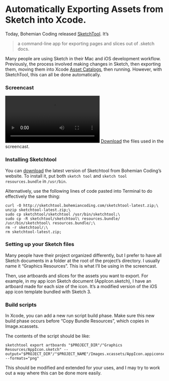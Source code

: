 # Automatically Exporting Assets from Sketch into Xcode.

Today, Bohemian Coding released [SketchTool](http://bohemiancoding.com/sketch/tool/). It’s
> a command-line app for exporting pages and slices out of .sketch docs.

Many people are using Sketch in their Mac and iOS development workflow. Previously, the process involved making changes in Sketch, then exporting them, moving them into Xcode [Asset Catalogs](https://developer.apple.com/library/ios/recipes/xcode_help-image_catalog-1.0/Recipe.html), then running. However, with SketchTool, this can all be done automatically.

### Screencast
![Screencast](Screencast.mov)
[Download](https://github.com/mdznr/Sketch-Xcode/archive/master.zip) the files used in the screencast.

### Installing Sketchtool
You can [download](http://bohemiancoding.com/sketch/tool/) the latest version of Sketchtool from Bohemian Coding’s website. To install it, put both `sketch tool` and `sketch tool resources.bundle` in `/usr/bin`.

Alternatively, use the following lines of code pasted into Terminal to do effectively the same thing:

```
curl -O http://sketchtool.bohemiancoding.com/sketchtool-latest.zip;\
unzip sketchtool-latest.zip;\
sudo cp sketchtool/sketchtool /usr/bin/sketchtool;\
sudo cp -R sketchtool/sketchtool\ resources.bundle/ /usr/bin/sketchtool\ resources.bundle/;\
rm -r sketchtool/;\
rm sketchtool-latest.zip;
```

### Setting up your Sketch files
Many people have their project organized differently, but I prefer to have all Sketch documents in a folder at the root of the project’s directory. I usually name it “Graphics Resources”. This is what I’ll be using in the screencast.

Then, use artboards and slices for the assets you want to export. For example, in my app icon Sketch document (AppIcon.sketch), I have an artboard made for each size of the icon. It’s a modified version of the iOS app icon template bundled with Sketch 3.

### Build scripts
In Xcode, you can add a new run script build phase. Make sure this new build phase occurs before “Copy Bundle Resources”, which copies in Image.xcassets.

The contents of the script should be like:
```
sketchtool export artboards "$PROJECT_DIR"/"Graphics Resources/AppIcon.sketch" --output="$PROJECT_DIR"/"$PROJECT_NAME"/Images.xcassets/AppIcon.appiconset --formats="png"
```

This should be modified and extended for your uses, and I may try to work out a way where this can be done more easily.